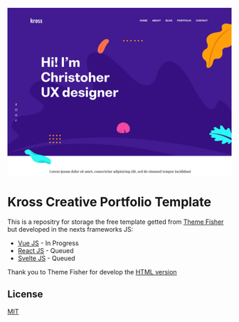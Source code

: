 ![Kross Creative Portfolio Template](preview.jpg)

# Kross Creative Portfolio Template
This is a repositry for storage the free template getted from [Theme Fisher](https://themefisher.com/) but developed in the nexts frameworks JS:
- [Vue JS](https://github.com/vuejs/core) - In Progress
- [React JS](https://reactjs.org/) - Queued 
- [Svelte JS](https://svelte.dev/) - Queued

Thank you to Theme Fisher for develop the [HTML version](https://themefisher.com/wp-content/uploads/edd/2019/04/kross-portfolio-template.jpg)

## License

[MIT](https://choosealicense.com/licenses/mit/)
